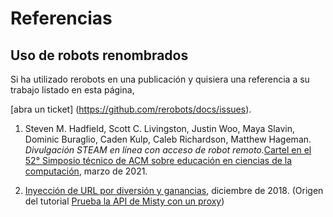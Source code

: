 # Referencias

## Uso de robots renombrados

Si ha utilizado rerobots en una publicación y
quisiera una referencia a su trabajo listado en esta página,

[abra un ticket] (https://github.com/rerobots/docs/issues).

1. Steven M. Hadfield, Scott C. Livingston, Justin Woo, Maya Slavin, Dominic Buraglio, Caden Kulp, Caleb Richardson, Matthew Hageman. *Divulgación STEAM en línea con acceso de robot remoto.*[Cartel en el 52° Simposio técnico de ACM sobre educación en ciencias de la computación](https://sigcse2021.sigcse.org/schedule/posters/), marzo de 2021.

2. [Inyección de URL por diversión y ganancias](https://web.archive.org/web/20191119031901/https://community.mistyrobotics.com/t/url-injection-for-fun-and-profit/1110 ), diciembre de 2018. (Origen del tutorial [Prueba la API de Misty con un proxy](/tutorials/proxy_fixedmisty))